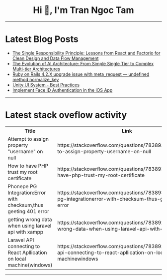 <h1 align="center">Hi 👋, I'm Tran Ngoc Tam</h1>

---

# Latest Blog Posts 
<!-- BLOG-POST-LIST:START -->
- [The Single Responsibility Principle: Lessons from React and Factorio for Clean Design and Data Flow Management](https://dev.to/xenmars/the-single-responsibility-principle-lessons-from-react-and-factorio-for-clean-design-and-data-flow-management-2mol)
- [The Evolution of AI Architecture: From Simple Single Tier to Complex Multi-tier Architectures](https://dev.to/myexamcloud/the-evolution-of-ai-architecture-from-simple-single-tier-to-complex-multi-tier-architectures-4m8l)
- [Ruby on Rails 4.2.X upgrade issue with meta_request — undefined method normalize_key](https://dev.to/milosdukic/ruby-on-rails-42x-upgrade-issue-with-metarequest-undefined-method-normalizekey-1cal)
- [Unity UI System - Best Practices](https://dev.to/marbleit/unity-ui-system-best-practices-2o24)
- [Implement Face ID Authentication in the iOS App](https://dev.to/canopassoftware/implement-face-id-authentication-in-the-ios-app-1l8)
<!-- BLOG-POST-LIST:END -->

---

# Latest stack oveflow activity
<table>
  <tr><th>Title</th><th>Link</th></tr>
  <!-- STACKOVERFLOW:START --><tr><td>Attempt to assign property &quot;username&quot; on null</td><td>https://stackoverflow.com/questions/78389339/attempt-to-assign-property-username-on-null</td></tr><tr><td>How to have PHP trust my root certificate</td><td>https://stackoverflow.com/questions/78389332/how-to-have-php-trust-my-root-certificate</td></tr><tr><td>Phonepe PG Integration:Error with checksum,thus geeting 401 error</td><td>https://stackoverflow.com/questions/78389304/phonepe-pg-integrationerror-with-checksum-thus-geeting-401-error</td></tr><tr><td>getting wrong data when using laravel api with xampp</td><td>https://stackoverflow.com/questions/78389277/getting-wrong-data-when-using-laravel-api-with-xampp</td></tr><tr><td>Laravel API connecting to React Apllication on local machine&lpar;windows&rpar;</td><td>https://stackoverflow.com/questions/78389210/laravel-api-connecting-to-react-apllication-on-local-machinewindows</td></tr><!-- STACKOVERFLOW:END -->
</table>

---


